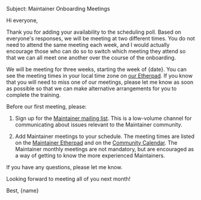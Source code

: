 Subject: Maintainer Onboarding Meetings

Hi everyone,

Thank you for adding your availability to the scheduling poll. Based on
everyone's responses, we will be meeting at two different times. You do not need
to attend the same meeting each week, and I would actually encourage those who
can do so to switch which meeting they attend so that we can all meet one
another over the course of the onboarding.

We will be meeting for three weeks, starting the week of {date}. You can see the
meeting times in your local time zone on
[our Etherpad](http://pad.software-carpentry.org/maintainer-onboarding). 
If you know that you will need to miss one of our meetings, please let me know
as soon as possible so that we can make alternative arrangements for you to
complete the training.

Before our first meeting, please:

1) Sign up for the [Maintainer mailing list](http://carpentries.topicbox.com/groups/maintainers).
This is a low-volume channel for communicating about issues relevant to the
Maintainer community.

2) Add Maintainer meetings to your schedule. The meeting times are listed on the
[Maintainer Etherpad](http://pad.software-carpentry.org/maintainers) and on the
[Community Calendar](https://software-carpentry.org/join/#calendar). The
Maintainer monthly meetings are not mandatory, but are encouraged as a way of
getting to know the more experienced Maintainers.

If you have any questions, please let me know.

Looking forward to meeting all of you next month!

Best,
{name}
